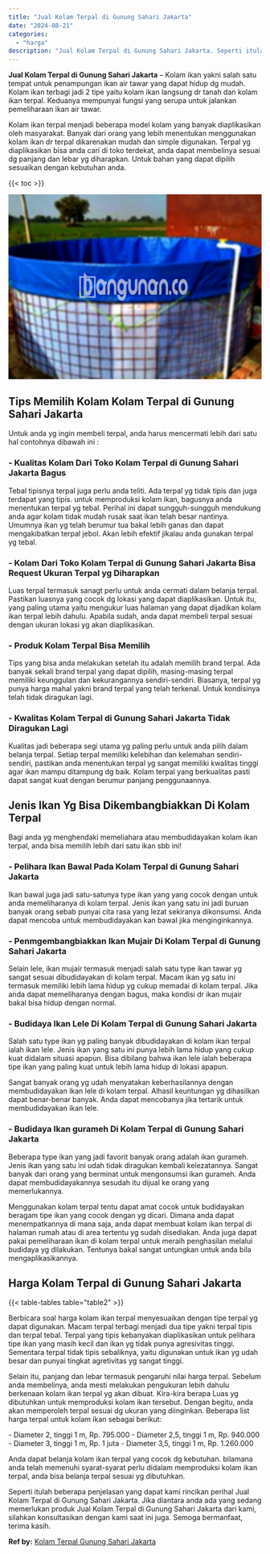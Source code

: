 ```yaml
---
title: "Jual Kolam Terpal di Gunung Sahari Jakarta"
date: "2024-08-21"
categories: 
  - "harga"
description: "Jual Kolam Terpal di Gunung Sahari Jakarta. Seperti itulah beberapa penjelasan yang dapat kami rincikan perihal Jual Kolam Terpal di Gunung Sahari Jakarta. J..."
---
```


**Jual Kolam Terpal di Gunung Sahari Jakarta** – Kolam ikan yakni salah satu tempat untuk penampungan ikan air tawar yang dapat hidup dg mudah. Kolam ikan terbagi jadi 2 tipe yaitu kolam ikan langsung dr tanah dan kolam ikan terpal. Keduanya mempunyai fungsi yang serupa untuk jalankan pemeliharaan ikan air tawar.

Kolam ikan terpal menjadi beberapa model kolam yang banyak diaplikasikan oleh masyarakat. Banyak dari orang yang lebih menentukan menggunakan kolam ikan dr terpal dikarenakan mudah dan simple digunakan. Terpal yg diaplikasikan bisa anda cari di toko terdekat, anda dapat membelinya sesuai dg panjang dan lebar yg diharapkan. Untuk bahan yang dapat dipilih sesuaikan dengan kebutuhan anda.

{{< toc >}}

![Jual Kolam Terpal di Gunung Sahari Jakarta](/images/jual-kolam-terpal-54.png)

## Tips Memilih Kolam Kolam Terpal di Gunung Sahari Jakarta

Untuk anda yg ingin membeli terpal, anda harus mencermati lebih dari satu hal contohnya dibawah ini :

### \- Kualitas Kolam Dari Toko Kolam Terpal di Gunung Sahari Jakarta Bagus

Tebal tipisnya terpal juga perlu anda teliti. Ada terpal yg tidak tipis dan juga terdapat yang tipis. untuk memproduksi kolam ikan, bagusnya anda menentukan terpal yg tebal. Perihal ini dapat sungguh-sungguh mendukung anda agar kolam tidak mudah rusak saat ikan telah besar nantinya. Umumnya ikan yg telah berumur tua bakal lebih ganas dan dapat mengakibatkan terpal jebol. Akan lebih efektif jikalau anda gunakan terpal yg tebal.

### \- Kolam Dari Toko Kolam Terpal di Gunung Sahari Jakarta Bisa Request Ukuran Terpal yg Diharapkan

Luas terpal termasuk sanagt perlu untuk anda cermati dalam belanja terpal. Pastikan luasnya yang cocok dg lokasi yang dapat diaplikasikan. Untuk itu, yang paling utama yaitu mengukur luas halaman yang dapat dijadikan kolam ikan terpal lebih dahulu. Apabila sudah, anda dapat membeli terpal sesuai dengan ukuran lokasi yg akan diaplikasikan.

### \- Produk Kolam Terpal Bisa Memilih

Tips yang bisa anda melakukan setelah itu adalah memilih brand terpal. Ada banyak sekali brand terpal yang dapat dipilih, masing-masing terpal memiliki keunggulan dan kekurangannya sendiri-sendiri. Biasanya, terpal yg punya harga mahal yakni brand terpal yang telah terkenal. Untuk kondisinya telah tidak diragukan lagi.

### \- Kwalitas Kolam Terpal di Gunung Sahari Jakarta Tidak Diragukan Lagi

Kualitas jadi beberapa segi utama yg paling perlu untuk anda pilih dalam belanja terpal. Setiap terpal memiliki kelebihan dan kelemahan sendiri-sendiri, pastikan anda menentukan terpal yg sangat memiliki kwalitas tinggi agar ikan mampu ditampung dg baik. Kolam terpal yang berkualitas pasti dapat sangat kuat dengan berumur panjang penggunaannya.

## Jenis Ikan Yg Bisa Dikembangbiakkan Di Kolam Terpal

Bagi anda yg menghendaki memeliahara atau membudidayakan kolam ikan terpal, anda bisa memilih lebih dari satu ikan sbb ini!

### \- Pelihara Ikan Bawal Pada Kolam Terpal di Gunung Sahari Jakarta

Ikan bawal juga jadi satu-satunya type ikan yang yang cocok dengan untuk anda memeliharanya di kolam terpal. Jenis ikan yang satu ini jadi buruan banyak orang sebab punyai cita rasa yang lezat sekiranya dikonsumsi. Anda dapat mencoba untuk membudidayakan kan bawal jika menginginkannya.

### \- Penmgembangbiakkan Ikan Mujair Di Kolam Terpal di Gunung Sahari Jakarta

Selain lele, ikan mujair termasuk menjadi salah satu type ikan tawar yg sangat sesuai dibudidayakan di kolam terpal. Macam ikan yg satu ini termasuk memiliki lebih lama hidup yg cukup memadai di kolam terpal. Jika anda dapat memeliharanya dengan bagus, maka kondisi dr ikan mujair bakal bisa hidup dengan normal.

### \- Budidaya Ikan Lele Di Kolam Terpal di Gunung Sahari Jakarta

Salah satu type ikan yg paling banyak dibudidayakan di kolam ikan terpal ialah ikan lele. Jenis ikan yang satu ini punya lebih lama hidup yang cukup kuat didalam situasi apapun. Bisa dibilang bahwa ikan lele ialah beberapa tipe ikan yang paling kuat untuk lebih lama hidup di lokasi apapun.

Sangat banyak orang yg udah menyatakan keberhasilannya dengan membudidayakan ikan lele di kolam terpal. Alhasil keuntungan yg dihasilkan dapat benar-benar banyak. Anda dapat mencobanya jika tertarik untuk membudidayakan ikan lele.

### \- Budidaya Ikan gurameh Di Kolam Terpal di Gunung Sahari Jakarta

Beberapa type ikan yang jadi favorit banyak orang adalah ikan gurameh. Jenis ikan yang satu ini udah tidak diragukan kembali kelezatannya. Sangat banyak dari orang yang berminat untuk mengonsumsi ikan gurameh. Anda dapat membudidayakannya sesudah itu dijual ke orang yang memerlukannya.

Menggunakan kolam terpal tentu dapat amat cocok untuk budidayakan beragam tipe ikan yang cocok dengan yg dicari. Dimana anda dapat menempatkannya di mana saja, anda dapat membuat kolam ikan terpal di halaman rumah atau di area tertentu yg sudah disediakan. Anda juga dapat pakai pemeliharaan ikan di kolam terpal untuk meraih penghasilan melalui budidaya yg dilakukan. Tentunya bakal sangat untungkan untuk anda bila mengaplikasikannya.

## Harga Kolam Terpal di Gunung Sahari Jakarta

{{< table-tables table="table2" >}}

Berbicara soal harga kolam ikan terpal menyesuaikan dengan tipe terpal yg dapat digunakan. Macam terpal terbagi menjadi dua tipe yakni terpal tipis dan terpal tebal. Terpal yang tipis kebanyakan diaplikasikan untuk pelihara tipe ikan yang masih kecil dan ikan yg tidak punya agresivitas tinggi. Sementara terpal tidak tipis sebaliknya, yaitu digunakan untuk ikan yg udah besar dan punyai tingkat agretivitas yg sangat tinggi.

Selain itu, panjang dan lebar termasuk pengaruhi nilai harga terpal. Sebelum anda membelinya, anda mesti melakukan pengukuran lebih dahulu berkenaan kolam ikan terpal yg akan dibuat. Kira-kira berapa Luas yg dibutuhkan untuk memproduksi kolam ikan tersebut. Dengan begitu, anda akan memperoleh terpal sesuai dg ukuran yang diinginkan. Beberapa list harga terpal untuk kolam ikan sebagai berikut:

\- Diameter 2, tinggi 1 m, Rp. 795.000 - Diameter 2,5, tinggi 1 m, Rp. 940.000 - Diameter 3, tinggi 1 m, Rp. 1 juta - Diameter 3,5, tinggi 1 m, Rp. 1.260.000

Anda dapat belanja kolam ikan terpal yang cocok dg kebutuhan. bilamana anda telah memenuhi syarat-syarat perlu didalam memproduksi kolam ikan terpal, anda bisa belanja terpal sesuai yg dibutuhkan.

Seperti itulah beberapa penjelasan yang dapat kami rincikan perihal Jual Kolam Terpal di Gunung Sahari Jakarta. Jika diantara anda ada yang sedang memerlukan produk Jual Kolam Terpal di Gunung Sahari Jakarta dari kami, silahkan konsultasikan dengan kami saat ini juga. Semoga bermanfaat, terima kasih.

**Ref by:** [Kolam Terpal Gunung Sahari Jakarta](https://id.wikipedia.org/wiki/Kolam)
